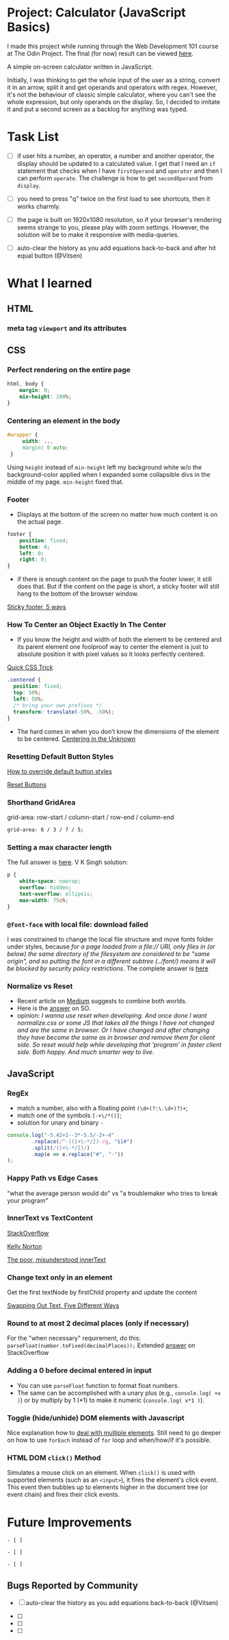 # Project: Calculator (JavaScript Basics)

I made this project while running through the Web Development 101 course at The Odin Project. The final (for now) result can be viewed [here](https://pandenok.github.io/calculator/). 

A simple on-screen calculator written in JavaScript.

Initially, I was thinking to get the whole input of the user as a string, convert it in an arrow, split it and get operands and operators with regex. However, it's not the behaviour of classic simple calculator, where you can't see the whole expression, but only operands on the display. So, I decided to imitate it and put a second screen as a backlog for anything was typed.

# Task List

- [ ] if user hits a number, an operator, a number and another operator, the display should be updated to a calculated value. I get that I need an `if` statement that checks when I have `firstOperand` and `operator` and then I can perform `operate`. The challenge is how to get `secondOperand` from `display`.

- [ ] you need to press "q" twice on the first load to see shortcuts, then it works charmly.

- [ ] the page is built on 1920x1080 resolution, so if your browser's rendering seems strange to you, please play with zoom settings. However, the solution will be to make it responsive with media-queries.

- [ ] auto-clear the history as you add equations back-to-back and after hit equal button (@Vitsen)

# What I learned

## HTML

### meta tag `viewport` and its attributes

## CSS

### Perfect rendering on the entire page

```css
html, body {
    margin: 0;
    min-height: 100%;
}
```
### Centering an element in the body

```css
#wrapper {
     width: ...
     margin: 0 auto;
 }
```

Using `height` instead of `min-height` left my background white w/o the background-color applied when I expanded some collapsible divs in the middle of my page. `min-height` fixed that. 

### Footer

- Displays at the bottom of the screen no matter how much content is on the actual page. 

```css
footer {
    position: fixed;
    bottom: 0;
    left: 0;
    right: 0;
}
```
- if there is enough content on the page to push the footer lower, it still does that. But if the content on the page is short, a sticky footer will still hang to the bottom of the browser window.

[Sticky footer, 5 ways](https://css-tricks.com/couple-takes-sticky-footer/)

### How To Center an Object Exactly In The Center

- If you know the height and width of both the element to be centered and its parent element one foolproof way to center the element is just 
to absolute position it with pixel values so it looks perfectly centered.

[Quick CSS Trick](https://css-tricks.com/quick-css-trick-how-to-center-an-object-exactly-in-the-center/)
```css
.centered {
  position: fixed;
  top: 50%;
  left: 50%;
  /* bring your own prefixes */
  transform: translate(-50%, -50%);
}
```

- The hard comes in when you don’t know the dimensions of the element to be centered. [Centering in the Unknown](https://css-tricks.com/centering-in-the-unknown/)

### Resetting Default Button Styles

[How to override default button styles](https://css-tricks.com/overriding-default-button-styles/)

[Reset Buttons](https://gist.github.com/MoOx/9137295)

### Shorthand GridArea

grid-area: row-start / column-start / row-end / column-end

```css
grid-area: 6 / 3 / 7 / 5;
```
### Setting a max character length

The full answer is [here](https://stackoverflow.com/questions/26973570/setting-a-max-character-length-in-css). 
V K Singh solution:

```css
p {
    white-space: nowrap;
    overflow: hidden;
    text-overflow: ellipsis;
    max-width: 75ch;
}
```

### `@font-face` with local file: download failed
I was constrained to change the local file structure and move fonts folder under styles, because *for a page loaded from a file:// URI, only files in (or below) the same directory of the filesystem are considered to be "same origin", and so putting the font in a different subtree (../font/) means it will be blocked by security policy restrictions*.
The complete answer is [here](https://stackoverflow.com/questions/19817459/firefox-font-face-with-local-file-downloadable-font-download-failed)

### Normalize vs Reset
- Recent article on [Medium](https://medium.com/@elad/normalize-css-or-css-reset-9d75175c5d1e) suggests to combine both worlds.
- Here is the [answer](https://stackoverflow.com/questions/6887336/what-is-the-difference-between-normalize-css-and-reset-css/8357635#8357635) on SO.
- opinion: *I wanna use reset when developing. And once done I want normalize.css or some JS that takes all the things I have not changed and are the same in browser. Or I have changed and after changing they have become the same as in browser and remove them for client side. So reset would help while developing that 'program' in faster client side. Both happy. And much smarter way to live*.

## JavaScript

### RegEx

- match a number, also with a floating point `(\d+(?:\.\d+)?)+`;
- match one of the symbols `[-+\/*()]`;
- solution for unary and binary `-`
```javascript
console.log("-5.42+2--3*-5.5/-2+-4"
        .replace(/^-|([+\-*/])-/g, "$1#")
        .split(/([+\-*/])/)
        .map(e => e.replace("#", "-"))
);
```

### Happy Path vs Edge Cases
“what the average person would do” vs "a troublemaker who tries to break your program"

### InnerText vs TextContent

[StackOverflow](https://stackoverflow.com/questions/35213147/difference-between-textcontent-vs-innertext)

[Kelly Norton](https://kellegous.com/j/2013/02/27/innertext-vs-textcontent/)

[The poor, misunderstood innerText ](http://perfectionkills.com/the-poor-misunderstood-innerText/)

### Change text only in an element

Get the first textNode by firstChild property and update the content

[Swapping Out Text, Five Different Ways](https://css-tricks.com/swapping-out-text-five-different-ways/)

### Round to at most 2 decimal places (only if necessary)

For the "when necessary" requirement, do this: `parseFloat(number.toFixed(decimalPlaces));`
Extended [answer](https://stackoverflow.com/questions/11832914/round-to-at-most-2-decimal-places-only-if-necessary/11832950#11832950) on StackOverflow 

### Adding a 0 before decimal entered in input

- You can use `parseFloat` function to format float numbers.
- The same can be accomplished with a unary plus (e.g., `console.log( +x )`) or by multiply by 1 (*1) to make it numeric (`console.log( x*1 )`).

### Toggle (hide/unhide) DOM elements with Javascript

Nice explanation how to [deal with multiple elements](https://stackoverflow.com/questions/21070101/show-hide-div-using-javascript).
Still need to go deeper on how to use `forEach` instead of `for` loop and when/how/if it's possible.

### HTML DOM `click()` Method

Simulates a mouse click on an element.
When `click()` is used with supported elements (such as an `<input>`), it fires the element's click event. This event then bubbles up to elements higher in the document tree (or event chain) and fires their click events.

# Future Improvements

    - [ ] 

    - [ ] 

    - [ ] 

## Bugs Reported by Community

- [ ] auto-clear the history as you add equations back-to-back (@Vitsen)

- [ ] 

- [ ] 

- [ ] 
